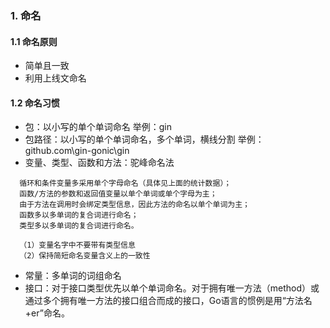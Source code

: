 ### 1. 命名

#### 1.1 命名原则
* 简单且一致
* 利用上线文命名

#### 1.2 命名习惯
* 包：以小写的单个单词命名 举例：gin
* 包路径：以小写的单个单词命名，多个单词，横线分割 举例：github.com\gin-gonic\gin
* 变量、类型、函数和方法：驼峰命名法
```text
  循环和条件变量多采用单个字母命名（具体见上面的统计数据）；
  函数/方法的参数和返回值变量以单个单词或单个字母为主；
  由于方法在调用时会绑定类型信息，因此方法的命名以单个单词为主；
  函数多以多单词的复合词进行命名；
  类型多以多单词的复合词进行命名。
  
  （1）变量名字中不要带有类型信息
  （2）保持简短命名变量含义上的一致性
```
* 常量：多单词的词组命名
* 接口：对于接口类型优先以单个单词命名。对于拥有唯一方法（method）或通过多个拥有唯一方法的接口组合而成的接口，Go语言的惯例是用“方法名+er”命名。

